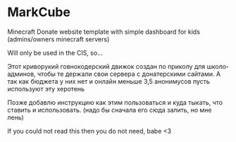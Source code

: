 # MarkCube
Minecraft Donate website template with simple dashboard for kids (admins/owners minecraft servers)

Will only be used in the CIS, so...

Этот криворукий говнокодерский движок создан по приколу для школо-админов, чтобы те держали свои сервера с донатерскими сайтами.
А так как бюджета у них нет и онлайн меньше 3,5 анонимусов пусть используют эту херотень

Позже добавлю инструкцию как этим пользоваться и куда тыкать, что ставить и использовать.
(надо бы сначала его сюда залить, но мне лень)

If you could not read this then you do not need, babe <3
